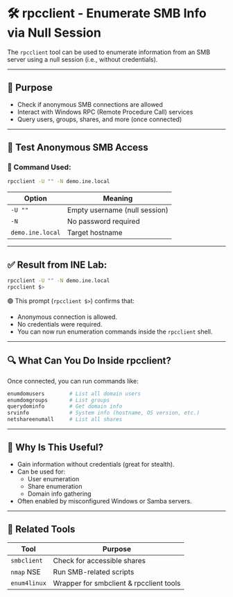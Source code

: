# 🛠️ rpcclient - Enumerate SMB Info via Null Session

The `rpcclient` tool can be used to enumerate information from an SMB server using a null session (i.e., without credentials).

---

## 🎯 Purpose

- Check if anonymous SMB connections are allowed
- Interact with Windows RPC (Remote Procedure Call) services
- Query users, groups, shares, and more (once connected)

---

## 🧪 Test Anonymous SMB Access

### 🔸 Command Used:
```bash
rpcclient -U "" -N demo.ine.local
```

| Option      | Meaning                                      |
|-------------|----------------------------------------------|
| `-U ""`     | Empty username (null session)                |
| `-N`        | No password required                         |
| `demo.ine.local` | Target hostname                        |

---

## ✅ Result from INE Lab:

```bash
rpcclient -U "" -N demo.ine.local
rpcclient $>
```

🟢 This prompt (`rpcclient $>`) confirms that:
- Anonymous connection is allowed.
- No credentials were required.
- You can now run enumeration commands inside the `rpcclient` shell.

---

## 🔍 What Can You Do Inside rpcclient?

Once connected, you can run commands like:
```bash
enumdomusers        # List all domain users
enumdomgroups       # List groups
querydominfo        # Get domain info
srvinfo             # System info (hostname, OS version, etc.)
netshareenumall     # List all shares
```

---

## 🧠 Why Is This Useful?

- Gain information without credentials (great for stealth).
- Can be used for:
  - User enumeration
  - Share enumeration
  - Domain info gathering
- Often enabled by misconfigured Windows or Samba servers.

---

## 🔐 Related Tools

| Tool        | Purpose                                  |
|-------------|------------------------------------------|
| `smbclient` | Check for accessible shares              |
| `nmap` NSE  | Run SMB-related scripts                  |
| `enum4linux`| Wrapper for smbclient & rpcclient tools  |

